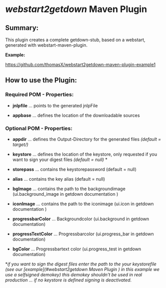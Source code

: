 # _webstart2getdown_ Maven Plugin 

## Summary:

This plugin creates a complete getdown-stub, based on a webstart, generated with webstart-maven-plugin. 

__Example:__

https://github.com/thomasX/webstart2getdown-maven-plugin-example1 

## How to use the Plugin:
### Required POM - Properties: 

* __jnlpfile__ ... points to the generated jnlpFile  

* __appbase__ ... defines the location of the downloadable sources

### Optional POM - Properties: 

* __appdir__ ... defines the Output-Directory for the generated files _(default = target/)_

* __keystore__ ... defines the location of the keystore, only requested if you want to sign your digest files _(default = null)_ *

* __storepass__ ... contains the keystorepassword (default = null)

* __alias__ ... contains the key alias (default = null)

* __bgImage__ ... contains the path to the backgroundimage  (ui.background_image in getdown documentation )

* __iconImage__ ... contains the path to the iconimage (ui.icon in getdown documentation )

* __progressbarColor__ ... Backgroundcolor (ui.background in getdown documentation)

* __progressTextColor__ ... Progressbarcolor (ui.progress_bar in getdown documentation)

* __bgColor__ ... Progressbartext color (ui.progress_test in getdown documentation)

\*_if you want to sign the digest files enter the path to the your keystorefile (see our [example](#webstart2getdown Maven Plugin ) in this example we use a selfsigned demokey) this demokey shouldn't be used in real production ... if no keystore is defined signing is deactivated._

